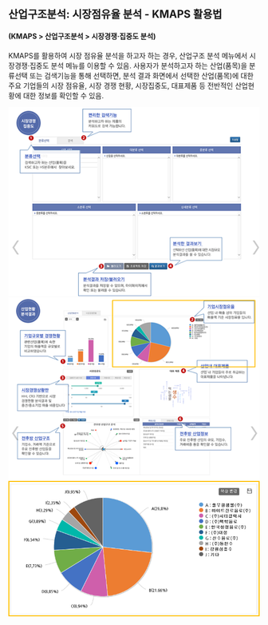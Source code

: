## 산업구조분석: 시장점유율 분석 - KMAPS 활용법
#### (KMAPS > 산업구조분석 > 시장경쟁·집중도 분석)

KMAPS를 활용하여 시장 점유율 분석을 하고자 하는 경우, 산업구조 분석 메뉴에서 시장경쟁·집중도 분석 메뉴를 이용할 수 있음. 사용자가 분석하고자 하는 산업(품목)을 분류선택 또는 검색기능을 통해 선택하면, 분석 결과 화면에서 선택한 산업(품목)에 대한 주요 기업들의 시장 점유율, 시장 경쟁 현황, 시장집중도, 대표제품 등 전반적인 산업현황에 대한 정보를 확인할 수 있음.

![](images/Q8_4_2_1.png)
![](images/Q8_4_2_2.png)
![](images/Q8_4_2_3.png)
